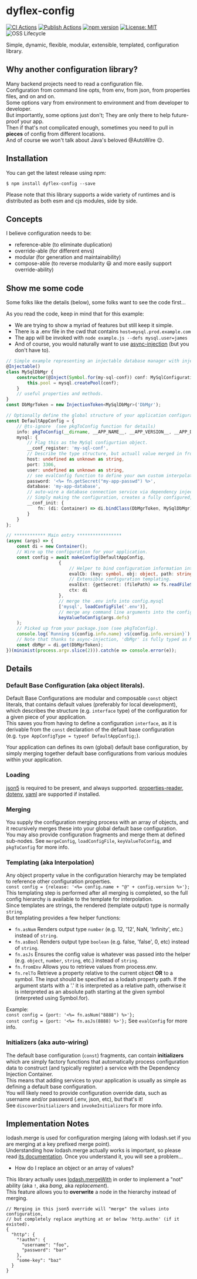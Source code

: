 # dyflex-config
[![CI Actions](https://github.com/pcafstockf/dyflex-config/workflows/CI/badge.svg)](https://github.com/pcafstockf/dyflex-config/actions)
[![Publish Actions](https://github.com/pcafstockf/dyflex-config/workflows/NPM%20Publish/badge.svg)](https://github.com/pcafstockf/dyflex-config/actions)
[![npm version](https://badge.fury.io/js/dyflex-config.svg)](https://badge.fury.io/js/dyflex-config)
[![License: MIT](https://img.shields.io/badge/License-MIT-green.svg)](https://opensource.org/licenses/MIT)
![OSS Lifecycle](https://img.shields.io/osslifecycle/pcafstockf/dyflex-config.svg)

Simple, dynamic, flexible, modular, extensible, templated, configuration library.

## Why another configuration library?
Many backend projects need to read a configuration file.  
Configuration from command line opts, from env, from json, from properties files, and on and on.  
Some options vary from environment to environment and from developer to developer.  
But importantly, some options just don't; They are only there to help future-proof your app.  
Then if that's not complicated enough, sometimes you need to pull in **pieces** of config from different locations.  
And of course we won't talk about Java's beloved @AutoWire 😉.

## Installation
You can get the latest release using npm:
```
$ npm install dyflex-config --save
```
Please note that this library supports a wide variety of runtimes and is distributed as both esm and cjs modules, side by side.

## Concepts
I believe configuration needs to be:
* reference-able (to eliminate duplication)
* override-able (for different envs)
* modular (for generation and maintainability)
* compose-able (to reverse modularity 😃 and more easily support override-ability)

## Show me some code
Some folks like the details (below), some folks want to see the code first...

As you read the code, keep in mind that for this example:
* We are trying to show a myriad of features but still keep it simple.
* There is a .env file in the cwd that contains `host=mysql.prod.example.com`
* The app will be invoked with `node example.js --defs mysql.user=james`
* And of course, you would naturally want to use [async-injection](https://github.com/pcafstockf/async-injection/) (but you don't have to).

```typescript
// Simple example representing an injectable database manager with injected settings.
@Injectable()
class MySqlDbMgr {
	constructor(@Inject(Symbol.for(my-sql-conf)) conf: MySqlConfiguration) {
		this.pool = mysql.createPool(conf);
	}
	// useful properties and methods.
}
const DbMgrToken = new InjectionToken<MySqlDbMgr>('DbMgr');

// Optionally define the global structure of your application configuration.
const DefaultAppConfig = {
	// @ts-ignore  (see pkgToConfig function for details)
	info: pkgToConfig(__dirname, __APP_NAME__, __APP_VERSION__, __APP_DESCRIPTION__),
	mysql: {
		// Flag this as the MySql configurtion object.
		__conf_register: 'my-sql-conf',
        // Describe the type structure, but actuall value merged in from .env
		host: undefined as unknown as string,
		port: 3306,
		user: undefined as unknown as string,
        // see evalConfig function to define your own custom interpolators
		password: '<%= fn.getSecret("my-app-passwd") %>',
		database: 'my-app-database',
        // auto-wire a database connection service via dependency injection.
        // Simply making the configuration, creates a fully configured, injectable, database manager.
		__conf_init: {
			fn: (di: Container) => di.bindClass(DbMgrToken, MySqlDbMgr).asSingleton()
		}
	}
};

// ************ Main entry *****************
(async (args) => {
	const di = new Container();
	// Wire up the configuration for your application.
	const config = await makeConfig(DefaultAppConfig, 
                    {
                        // Helper to bind configuration information into dependency injeciton.
                        evalCb: (key: symbol, obj: object, path: string[]) => di.bindConstant(key, obj),
                        // Extensible configuration templating.
                        evalExt: {getSecret: (filePath) => fs.readFileSync(filePath, 'utf-8').trim()},
                        ctx: di
                    },
                    // merge the .env info into config.mysql
                    ['mysql', loadConfigFile('.env')],
                    // merge any command line arguments into the configuration.
                    keyValueToConfig(args.defs)
	);
	// Picked up from your package.json (see pkgToConfig).
	console.log(`Running ${config.info.name} v${config.info.version}`);
	// Note that thanks to async-injection, 'dbMgr' is fully typed as MySqlDbMgr.
	const dbMgr = di.get(DbMgrToken);   
})(minimist(process.argv.slice(2))).catch(e => console.error(e));
```

## Details

### Default Base Configuration (aka object literals).

Default Base Configurations are modular and composable `const` object literals, that contains default values (preferably for local development), 
which describes the structure (e.g. `interface` type) of the configuration for a given piece of your application.  
This saves you from having to define a configuration `interface`, as it is derivable from the `const` declaration of the default base configuration  
(e.g. `type AppConfigType = typeof DefaultAppConfig;`).

Your application can defines its own (global) default base configuration, by simply merging together 
default base configurations from various modules within your application.

### Loading
[json5](https://www.npmjs.com/package/json5) is required to be present, and always supported.
[properties-reader](https://www.npmjs.com/package/properties-reader), 
[dotenv](https://www.npmjs.com/package/dotenv), 
[yaml](https://www.npmjs.com/package/yaml) are supported if installed.

### Merging

You supply the configuration merging process with an array of objects, and it recursively merges these into your global default base configuration.  
You may also provide configuration fragments and merge them at defined sub-nodes.
See `mergeConfig`, `loadConfigFile`, `keyValueToConfig`, and `pkgToConfig` for more info.

### Templating (aka Interpolation)

Any object property value in the configuration hierarchy may be templated to reference other configuration properties.  
`const config = {release: '<%= config.name + "@" + config.version %>'};`    
This templating step is performed after all merging is completed,
so the full config hierarchy is available to the template for interpolation.  
Since templates are strings, the rendered (template output) type is normally `string`.  
But templating provides a few helper functions:
* `fn.asNum` Renders output type `number` (e.g. 12, '12', NaN, 'Infinity', etc.) instead of `string`.
* `fn.asBool` Renders output type `boolean` (e.g. false, 'false', 0, etc) instead of `string`.
* `fn.asJs` Ensures the config value is whatever was passed into the helper (e.g. `object`, `number`, `string`, etc.) instead of `string`.
* `fn.fromEnv` Allows you to retrieve values from process.env.
* `fn.relTo` Retrieve a property relative to the current object **OR** to a symbol. 
  The input should be specified as a lodash property path. 
  If the argument starts with a '.' it is interpreted as a relative path, 
  otherwise it is interpreted as an absolute path starting at the given symbol (interpreted using Symbol.for).

Example:  
`const config = {port: '<%= fn.asNum("8888") %>'};`  
`const config = {port: '<%= fn.asJs(8888) %>'};`
See `evalConfig` for more info.

### Initializers (aka auto-wiring)

The default base configuration (`const`) fragments, can contain **initializers** which are simply factory functions that
automatically process configuration data to construct (and typically register) a service with the Dependency Injection Container.  
This means that adding services to your application is usually as simple as defining a default base configuration.  
You will likely need to provide configuration override data, such as username and/or password (.env, json, etc), but that's it!  
See `discoverInitializers` and `invokeInitializers` for more info.

## Implementation Notes
lodash.merge is used for configuration merging (along with lodash.set if you are merging at a key prefixed merge point).  
Understanding how lodash.merge actually works is important, so please read [its documentation](https://lodash.com/docs/#merge).  Once you understand it,
you will see a problem...
* How do I replace an object or an array of values?

This library actually uses [lodash.mergeWith](https://lodash.com/docs/#mergeWith) in order to implement a "not" ability (aka `!`, aka _bang_, aka _replacement_).  
This feature allows you to **overwrite** a node in the hierarchy instead of merging.
```json5
// Merging in this json5 override will "merge" the values into configuration,
// but completely replace anything at or below 'http.authn' (if it existed).
{
  "http": {
    "!authn": {
      "username": "foo",
      "password": "bar"
    },
    "some-key": "baz"
  }
}
```

